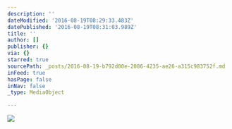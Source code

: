 ```yaml
---
description: ''
dateModified: '2016-08-19T08:29:33.483Z'
datePublished: '2016-08-19T08:31:03.989Z'
title: ''
author: []
publisher: {}
via: {}
starred: true
sourcePath: _posts/2016-08-19-b792d00e-2086-4235-ae26-a315c983752f.md
inFeed: true
hasPage: false
inNav: false
_type: MediaObject

---
```

![](https://the-grid-user-content.s3-us-west-2.amazonaws.com/484bb55e-5fb5-4801-abb0-821cbf847fd7.png)